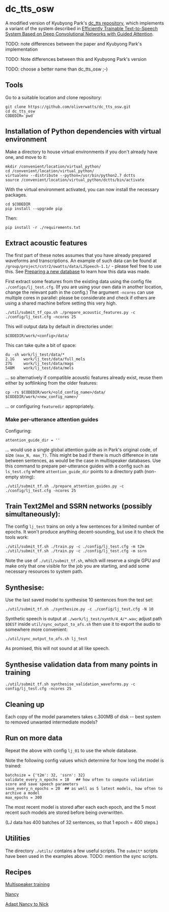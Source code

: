 # dc_tts_osw

A modified version of Kyubyong Park's [dc_tts repository](https://github.com/Kyubyong/dc_tts), which implements a variant of the system described in [Efficiently Trainable Text-to-Speech System Based on Deep Convolutional Networks with Guided Attention](https://arxiv.org/abs/1710.08969). 

TODO: note differences between the paper and Kyubyong Park's implementation

TODO: Note differences between this and Kyubyong Park's version

TODO: choose a better name than dc_tts_osw ;-)


## Tools

Go to a suitable location and clone repository:

```
git clone https://github.com/oliverwatts/dc_tts_osw.git
cd dc_tts_osw
CODEDIR=`pwd`
```



## Installation of Python dependencies with virtual environment


Make a directory to house virtual environments if you don't already have one, and move to it:

```
mkdir /convenient/location/virtual_python/
cd /convenient/location/virtual_python/
virtualenv --distribute --python=/usr/bin/python2.7 dctts
source /convenient/location/virtual_python/dctts/bin/activate
```

With the virtual environment activated, you can now install the necessary packages.

```
cd $CODEDIR
pip install --upgrade pip
```

Then:

```
pip install -r ./requirements.txt
```








## Extract acoustic features 

The first part of these notes assumes that you have already prepared waveforms and transcriptions. An example of such data can be found at `/group/project/cstr2/owatts/data/LJSpeech-1.1/` - please feel free to use this.
See [Preparing a new database](./doc/preparing_new_database.md) to learn how this data was made.

First extract some features from the existing data using the config file `./configs/lj_test.cfg`. (If you are using your own data in another location, change the relevant path in the config.) The argument `-ncores` can use multiple cores in parallel: please be considerate and check if others are using a shared machine before setting this very high. 

```
./util/submit_tf_cpu.sh ./prepare_acoustic_features.py -c ./config/lj_test.cfg -ncores 25
```

This will output data by default in directories under:

```
$CODEDIR/work/<config>/data/
```

This can take quite a bit of space:

```
du -sh work/lj_test/data/*
2.1G    work/lj_test/data/full_mels
27G     work/lj_test/data/mags
548M    work/lj_test/data/mels
```

... so alternatively if compatible acoustic features already exist, reuse them either by softlinking from the older features:

```
cp -rs $CODEDIR/work/<old_config_name>/data/ $CODEDIR/work/<new_config_name>/
```

... or configuring `featuredir` appropriately.

<!-- NB:  (random shift in reduction):
 -->




### Make per-utterance attention guides

Configuring:

```
attention_guide_dir = ''
```

... would use a single global attention guide as in Park's original code, of size `(max_N, max_T)`. This might be bad if there is much difference in rate between sentences, as would be the case in multispeaker databases. Use this command to prepare per-utterance guides with a config such as `ls_test.cfg` where `attention_guide_dir` points to a directory path (non-empty string): 

```
./util/submit_tf.sh ./prepare_attention_guides.py -c ./config/lj_test.cfg -ncores 25
```




## Train Text2Mel and SSRN networks (possibly simultaneously):

The config `lj_test` trains on only a few sentences for a limited number of epochs. It 
won't produce anything decent-sounding, but use it to check the tools work:


```
./util/submit_tf.sh ./train.py -c ./config/lj_test.cfg -m t2m
./util/submit_tf.sh ./train.py -c ./config/lj_test.cfg -m ssrn
```

Note the use of `./util/submit_tf.sh`, which will reserve a single GPU and make only that one visible for the job you are starting, and add some necessary resources to system path. 


## Synthesise:

Use the last saved model to synthesise 10 sentences from the test set:

```
./util/submit_tf.sh ./synthesize.py -c ./config/lj_test.cfg -N 10
```

Synthetic speech is output at `./work/lj_test/synth/4_4/*.wav`; adjust path `$DEST` inside
`util/sync_output_to_afs.sh` then use it to export the audio to somewhere more convenient:

```
./util/sync_output_to_afs.sh lj_test
```

As promised, this will not sound at all like speech.


## Synthesise validation data from many points in training

```
./util/submit_tf.sh synthesise_validation_waveforms.py -c config/lj_test.cfg -ncores 25
```



## Cleaning up

Each copy of the model parameters takes c.300MB of disk -- best system to removed unwanted intermediate models?

## Run on more data

Repeat the above with config `lj_01` to use the whole database. 

Note the following config values which determine for how long the model is trained:

```
batchsize = {'t2m': 32, 'ssrn': 32}
validate_every_n_epochs = 10   ## how often to compute validation score and save speech parameters
save_every_n_epochs = 20  ## as well as 5 latest models, how often to archive a model
max_epochs = 300
```

The most recent model is stored after each each epoch, and the 5 most recent such models are stored before being overwritten. 

(LJ data has 400 batches of 32 sentences, so that 1 epoch = 400 steps.)


## Utilities

The directory `./utils/` contains a few useful scripts. The `submit*` scripts 
have been used in the examples above. TODO: mention the sync scripts. 

<!-- The script `sync_code_from_afs.sh` 
is useful to keep code in a central, easier-to-edit place than a GPU server 
(e.g. in AFS space) in sync with the code you are running. 



gpu_lock.py           submit_tf_cpu.sh      sync_output_to_afs.sh
submit_tf.sh          sync_code_from_afs.sh

 -->



## Recipes

[Multispeaker training](./doc/recipe_vctk.md)

[Nancy](./doc/recipe_nancy.md)

[Adapt Nancy to Nick](./doc/recipe_nancy2nick.md)



